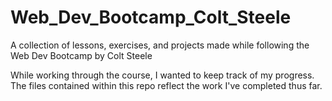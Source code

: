 # Web_Dev_Bootcamp_Colt_Steele
A collection of lessons, exercises, and projects made while following the Web Dev Bootcamp by Colt Steele

While working through the course, I wanted to keep track of my progress. The files contained within this repo reflect the work I've completed thus far. 

